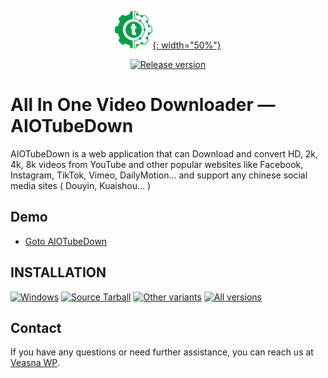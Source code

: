 <div align="center">

[![AIOTubeDown](https://raw.githubusercontent.com/veasnawp/aiotubedown-app/master/.github/logo.svg){: width="50%"}](#readme)

[![Release version](https://img.shields.io/github/v/release/veasnawp/aiotubedown-app?color=brightgreen&label=Download&style=for-the-badge)](#installation "Installation")

</div>

# All In One Video Downloader — AIOTubeDown

AIOTubeDown is a web application that can Download and convert HD, 2k, 4k, 8k videos from YouTube and other popular websites like Facebook, Instagram, TikTok, Vimeo, DailyMotion... and support any chinese social media sites ( Douyin, Kuaishou... )

## Demo

- [Goto AIOTubeDown](https://aio-tube-down.vercel.app)

## INSTALLATION

<!-- MANPAGE: BEGIN EXCLUDED SECTION -->
[![Windows](https://img.shields.io/badge/-Windows_x64-blue.svg?style=for-the-badge&logo=windows)](https://github.com/veasnawp/aiotubedown-app/releases/latest/download/aiotubedown.exe)
[![Source Tarball](https://img.shields.io/badge/-Source_tar-green.svg?style=for-the-badge)](https://github.com/veasnawp/aiotubedown-app/releases/latest/download/aiotubedown.tar.gz)
[![Other variants](https://img.shields.io/badge/-Other-grey.svg?style=for-the-badge)](#release-files)
[![All versions](https://img.shields.io/badge/-All_Versions-lightgrey.svg?style=for-the-badge)](https://github.com/veasnawp/aiotubedown-app/releases)
<!-- MANPAGE: END EXCLUDED SECTION -->

## Contact

If you have any questions or need further assistance, you can reach us at [Veasna WP](https://t.me/veasnawp).